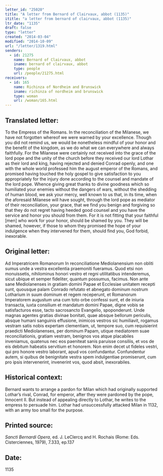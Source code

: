 ```yaml
---
letter_id: "25020"
title: "A letter from Bernard of Clairvaux, abbot (1135)"
ititle: "a letter from bernard of clairvaux, abbot (1135)"
ltr_date: "1135"
draft: false
type: "letter"
created: "2014-03-04"
modified: "2014-10-09"
url: "/letter/1319.html"
senders:
  - id: 21275
    name: Bernard of Clairvaux, abbot
    iname: bernard of clairvaux, abbot
    type: people
    url: /people/21275.html
receivers:
  - id: 165
    name: Richinza of Nordheim and Brunswick
    iname: richinza of nordheim and brunswick
    type: woman
    url: /woman/165.html
---
```

<h2> Translated letter:</h2>To the Empress of the Romans.
In the reconciliation of the Milanese, we have not forgotten whereof we were warned by your excellence.   Though you did not remind us, we would be nonetheless mindful of your honor and the benefit of the kingdom, as we do what we can everywhere and always faithfully.  For the Milanese were certainly not received into the grace of the lord pope and the unity of the church before they received our lord Lothar as their lord and king, having  rejected and denied Conrad openly, and one with the whole world professed him the august emperor of the Romans, and promised having touched the holy gospel  to give satisfaction to you appropriately for the injury done according to the counsel and mandate of the lord pope.  Whence giving great thanks to divine goodness which so humiliated your enemies without the dangers of wars, without the shedding of human blood, we ask your mercy, well known to us that, in its time, when the aforesaid Milanese will have sought, through the lord pope as mediator of their reconciliation, your grace, that we find you benign and forgiving so that they do not regret having heeded good counsel and you have the service and honor you should from them.  For it is not fitting that your faithful [men] who work for your honor, should be shamed by you.  They will be shamed, however, if those to whom they promised the hope of your indulgence when they intervened for them, should find you, God forbid, inexorable.
<h2 class="mt-4"> Original letter:</h2>Ad Imperatricem Romanorum
In reconciliatione Mediolanensium non obliti sumus unde a vestra excellentia praemoniti fueramus. Quod etsi non monuissetis, nihilominus honori vestro et regni utilitatibus intenderemus, sicut ubique et semper fideliter, quantum possumus, facimus. Non ante sane Mediolanenses in gratiam domini Papae et Ecclesiae unitatem recepti sunt, quousque palam Conrado refutato et abnegato dominum nostrum Lotharium in suum dominum et regem receperunt, et Romanorum Imperatorem augustum una cum toto orbe confessi sunt, et de iniuria transacta, iuxta consilium et mandatum domini Papae, digne vobis se satisfacturos esse, tacto sacrosancto Evangelio, spoponderunt. Unde magnas agentes gratias divinae bonitati, quae absque bellorum periculis, absque humani sanguinis effusione, inimicos vestros sic humiliavit, rogamus vestram satis nobis expertam clementiam, ut, tempore suo, cum requisierint praedicti Mediolanenses, per dominum Papam, utique mediatorem suae reconciliationis, gratiam vestram, benignos vos atque placabiles inveniamus, quatenus nec eos paeniteat sanis paruisse consiliis, et vos de eis debitum habeatis servitium et honorem. Non enim decet ut fideles vestri, qui pro honore vestro laborant, apud vos confundantur. Confundentur autem, si quibus de benignitate vestra spem indulgentiae promiserunt, cum pro ipsis intervenerint, invenerint vos, quod absit, inexorabiles.
<h2 class="mt-4"> Historical context:</h2>Bernard wants to arrange a pardon for Milan which had originally supported Lothar’s rival, Conrad, for emperor, after they were pardoned by the pope, Innocent II.  But instead of appealing directly to Lothar, he writes to the empress to persuade him. Lothar had unsuccessfully attacked Milan in 1132, with an army too small for the purpose.
<h2 class="mt-4"> Printed source:</h2><p><em>Sancti Bernardi Opera</em>, ed. J. LeClercq and H. Rochais (Rome: Eds. Cisterciennes, 1979), 7.333, ep.137</p><h2 class="mt-4"> Date:</h2>1135
